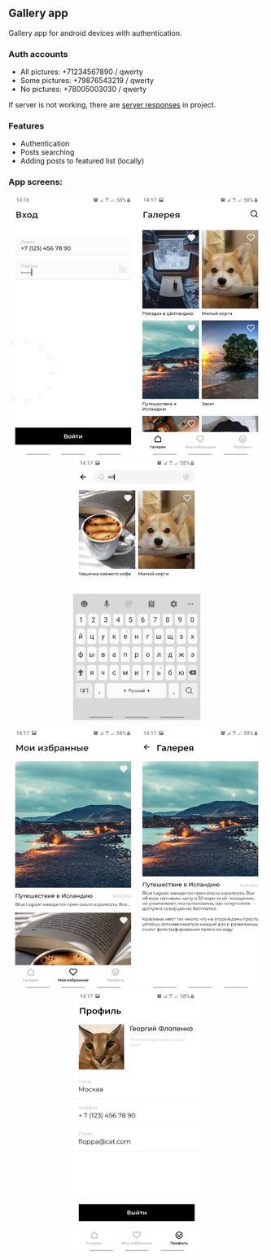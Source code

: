 ﻿## Gallery app
Gallery app for android devices with authentication.

### Auth accounts
- All pictures: +71234567890 / qwerty
- Some pictures: +79876543219 / qwerty
- No pictures: +78005003030 / qwerty

If server is not working, there are [server responses](https://github.com/SaVyrin/Posts/blob/master/server_response.md) in project.

### Features
- Authentication
- Posts searching
- Adding posts to featured list (locally)

### App screens:
<p align="center">
<img src="https://raw.githubusercontent.com/SaVyrin/Posts/master/screenshots/login_screen.jpg" alt="login_screen" width="250"/><img src="https://raw.githubusercontent.com/SaVyrin/Posts/master/screenshots/main_screen.jpg" alt="main_screen" width="250"/><img src="https://raw.githubusercontent.com/SaVyrin/Posts/master/screenshots/search_screen.jpg" alt="search_screen" width="250"/>
</p>
<p align="center">
<img src="https://raw.githubusercontent.com/SaVyrin/Posts/master/screenshots/featured_screen.jpg" alt="featured_screen" width="250"/><img src="https://raw.githubusercontent.com/SaVyrin/Posts/master/screenshots/post_screen.jpg" alt="post_screen" width="250"/><img src="https://raw.githubusercontent.com/SaVyrin/Posts/master/screenshots/profile_screen.jpg" alt="profile_screen" width="250"/>
</p>
